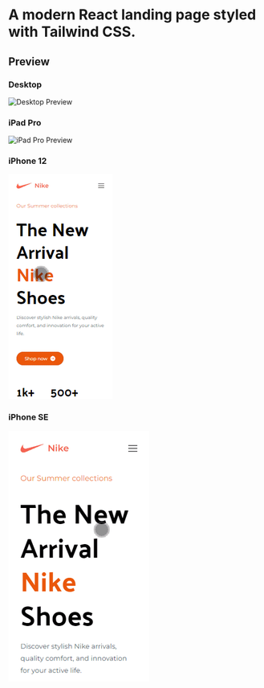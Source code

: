 # A modern React landing page styled with Tailwind CSS.

## Preview

### Desktop

![Desktop Preview](./preview/desktop.gif)

### iPad Pro

![iPad Pro Preview](./preview/ipadpro.gif)

### iPhone 12

![iPhone 12 Preview](./preview/iphone12.gif)

### iPhone SE

![iPhone SE Preview](./preview/iphonese.gif)
